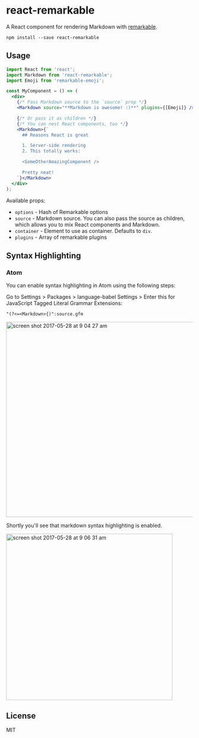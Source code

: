 react-remarkable
================

A React component for rendering Markdown with [remarkable](https://github.com/jonschlinkert/remarkable).

```
npm install --save react-remarkable
```

## Usage

```jsx
import React from 'react';
import Markdown from 'react-remarkable';
import Emoji from 'remarkable-emoji';

const MyComponent = () => (
  <div>
    {/* Pass Markdown source to the `source` prop */}
    <Markdown source="**Markdown is awesome! :)**" plugins={[Emoji]} />

    {/* Or pass it as children */}
    {/* You can nest React components, too */}
    <Markdown>{`
      ## Reasons React is great

      1. Server-side rendering
      2. This totally works:

      <SomeOtherAmazingComponent />

      Pretty neat!
    `}</Markdown>
  </div>
);
```

Available props:

- `options` - Hash of Remarkable options
- `source`  - Markdown source. You can also pass the source as children, which allows you to mix React components and Markdown.
- `container` - Element to use as container. Defaults to `div`.
- `plugins` - Array of remarkable plugins

## Syntax Highlighting

### Atom

You can enable syntax highlighting in Atom using the following steps:

Go to Settings > Packages > language-babel Settings > Enter this for JavaScript Tagged Literal Grammar Extensions:

`"(?<=<Markdown>{)":source.gfm`

<img width="527" alt="screen shot 2017-05-28 at 9 04 27 am" src="https://cloud.githubusercontent.com/assets/108938/26529400/fe7ea216-4384-11e7-9eab-3259eb684648.png">

Shortly you'll see that markdown syntax highlighting is enabled.

<img width="449" alt="screen shot 2017-05-28 at 9 06 31 am" src="https://cloud.githubusercontent.com/assets/108938/26529401/fe7faf4e-4384-11e7-8977-f1fe39537524.png">

## License
MIT
